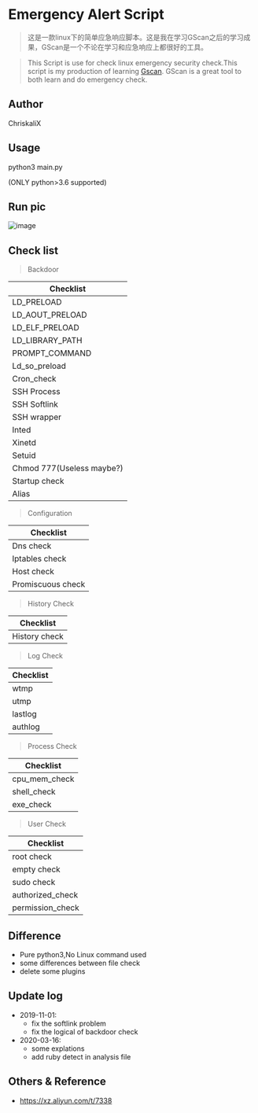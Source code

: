 <!--
 * @Author: chriskali
 -->
# Emergency Alert Script

> 这是一款linux下的简单应急响应脚本。这是我在学习GScan之后的学习成果，GScan是一个不论在学习和应急响应上都很好的工具。

> This Script is use for check linux emergency security check.This script is my production of learning [Gscan](https://github.com/grayddq/GScan). GScan is a great tool to both learn and do emergency check.

## Author

ChriskaliX

## Usage

python3 main.py

(ONLY python>3.6 supported)

## Run pic

![image](https://github.com/chriskaliX/Emergency-check/imgs/showpic.png)

## Check list

> Backdoor

|Checklist|
|-|
|LD_PRELOAD|
|LD_AOUT_PRELOAD|
|LD_ELF_PRELOAD|
|LD_LIBRARY_PATH|
|PROMPT_COMMAND|
|Ld_so_preload|
|Cron_check|
|SSH Process|
|SSH Softlink|
|SSH wrapper|
|Inted|
|Xinetd|
|Setuid|
|Chmod 777(Useless maybe?)|
|Startup check|
|Alias|

> Configuration

|Checklist|
|-|
|Dns check|
|Iptables check|
|Host check|
|Promiscuous check|

> History Check

|Checklist|
|-|
|History check|

> Log Check

|Checklist|
|-|
|wtmp|
|utmp|
|lastlog|
|authlog|

> Process Check

|Checklist|
|-|
|cpu_mem_check|
|shell_check|
|exe_check|

> User Check

|Checklist|
|-|
|root check|
|empty check|
|sudo check|
|authorized_check|
|permission_check|

## Difference

- Pure python3,No Linux command used
- some differences between file check
- delete some plugins

## Update log

- 2019-11-01:
  - fix the softlink problem
  - fix the logical of backdoor check
- 2020-03-16:
  - some explations
  - add ruby detect in analysis file

## Others & Reference

- https://xz.aliyun.com/t/7338
